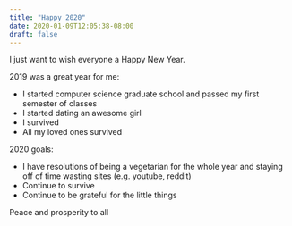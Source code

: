 ```yaml
---
title: "Happy 2020"
date: 2020-01-09T12:05:38-08:00
draft: false
---
```


I just want to wish everyone a Happy New Year.

2019 was a great year for me: 

* I started computer science graduate school and passed my first semester of classes
* I started dating an awesome girl
* I survived
* All my loved ones survived

2020 goals:

* I have resolutions of being a vegetarian for the whole year and staying off of time wasting sites (e.g. youtube, reddit)
* Continue to survive
* Continue to be grateful for the little things

Peace and prosperity to all
